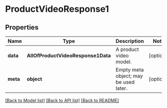 # ProductVideoResponse1

## Properties
Name | Type | Description | Notes
------------ | ------------- | ------------- | -------------
**data** | **AllOfProductVideoResponse1Data** | A product video model. | [optional] 
**meta** | **object** | Empty meta object; may be used later. | [optional] 

[[Back to Model list]](../../README.md#documentation-for-models) [[Back to API list]](../../README.md#documentation-for-api-endpoints) [[Back to README]](../../README.md)

